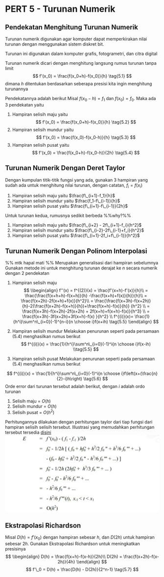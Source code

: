 # PERT 5 - Turunan Numerik

## Pendekatan Menghitung Turunan Numerik

Turunan numerik digunakan agar komputer dapat memperkirakan nilai turunan dengan menggunakan sistem diskret bit.

Turunan ini digunakan dalam komputer grafis, fotogrametri,  dan citra digital

Turunan numerik dicari dengan menghitung langsung rumus turunan tanpa limit
$$
f'(x_0) = \frac{f(x_0+h)-f(x_0)}{h} \tag{5.1}
$$
dimana $h$ ditentukan berdasarkan seberapa presisi kita ingin menghitung turunannya

Pendekatannya adalah berikut
Misal $f(x_0-h) = f_1$ dan $f(x_0) = f_0$. Maka ada 3 pendekatan yaitu

1. Hampiran selisih maju yaitu 
   $$
   f'(x_0) = \frac{f(x_0+h)-f(x_0)}{h} \tag{5.2}
   $$
1. Hampiran selisih mundur yaitu 
   $$
   f'(x_0) = \frac{f(x_0)-f(x_0-h)}{h} \tag{5.3}
   $$
1. Hampiran selisih pusat yaitu  
   $$
   f'(x_0) = \frac{f(x_0+h)-f(x_0-h)}{2h} \tag{5.4}
   $$

## Turunan Numerik Dengan Deret Taylor

Dengan kumpulan titik-titik fungsi yang ada, gunakan 3 hampiran yang sudah ada untuk menghitung nilai turunan, dengan catatan, $f_i = f(x_i)$

1. Hampiran selisih maju yaitu $\frac{f\_{i+1}-f_1}{h}$ 
1. Hampiran selisih mundur yaitu  $\frac{f_1-f\_{i-1}}{h}$ 
1. Hampiran selisih pusat yaitu  $\frac{f\_{i+1}-f\_{i-1}}{2h}$ 

Untuk turunan kedua, rumusnya sedikit berbeda %%why?%%

1. Hampiran selisih maju yaitu $\frac{f\_{i+2} - 2f\_{i+1}-f_i}{h^2}$ 
1. Hampiran selisih mundur yaitu  $\frac{f\_{i-2}-2f\_{i-1}+f_i}{h^2}$ 
1. Hampiran selisih pusat yaitu  $\frac{f\_{i+1}-2f_i+f\_{i-1}}{h^2}$ 

## Turunan Numerik Dengan Polinom Interpolasi

%% mtk hapal mati %%
Merupakan generalisasi dari hampiran sebelumnya
Gunakan metode ini untuk menghitung turunan derajat ke $n$ secara numerik dengan 2 pendekatan

1. Hampiran selisih maju
   $$
   \\begin{align}
   f''(x) = f^{(2)}(x) = \frac{f'(x+h)-f'(x)}{h}\\
   = \frac{\frac{f(x+h+h)-f(x+h)}{h} -\frac{f(x+h)+f(x)}{h}}{h}\\
   = \frac{f(x+2h)-2f(x+h)+f(x)}{h^2}\\
   = \frac{\frac{f(x+3h)-f(x+2h)}{h}-2(\frac{f(x+2h)-f(x+h)}{h})+\frac{f(x+h)-f(x)}{h}} {h^2} \\
   = \frac{f(x+3h)-f(x+2h)-2f(x+2h) + 2f(x+h)+f(x+h)-f(x)}{h^3} \\
   = \frac{f(x+3h)-3f(x+2h)+3f(x+h)-f(x) }{h^2} \\
   f^{(i)}(x)= \frac{1}{h^i}\sum^n\_{i=0}(-1)^{n-i}{n \choose i}f(x+ih) \tag{5.5}
   \\end{align}
   $$

1. Hampiran selisih mundur
   Melakukan penurunan seperti pada persamaan $(5.4)$ menghasilkan rumus berikut
   $$
   f^{(i)}(x) = \frac{1}{h^i}\sum^n\_{i=0}(-1)^i{n \choose i}f(x-ih) 
   \\tag{5.5}
   $$

1. Hampiran selisih pusat
   Melakukan penurunan seperti pada persamaan $(5.4)$ menghasilkan rumus berikut

$$
f^{(i)}(x) = \frac{1}{h^i}\sum^n\_{i=0}(-1)^i{n \choose i}f\left(x+(\frac{n}{2}-i)h\right)  \tag{5.6}
$$
Orde error dari turunan tersebut adalah berikut, dengan $i$ adalah ordo turunan

1. Selisih maju = $O(h)$
1. Selisih mundur = $O(h)$
1. Selisih pusat = $O(h^2)$ 

Perhitungannya dilakukan dengan perhitungan taylor dari tiap fungsi dari hampiran selisih selisih tersebut. Illustrasi yang memudahkan perhitungan tersebut tersedia [disini](https://math.stackexchange.com/a/3385554)
![Pasted image 20231124161044.png](..\Software%20Engineering\Pasted%20image%2020231124161044.png)

## Ekstrapolasi Richardson

Misal $D(h)=f'(x_0)$ dengan hampiran sebesar $h$, dan $D(2h)$ untuk hampiran sebesar $2h$. Gunakan Ekstrapolasi Richardson untuk meningkatkan presisinya 
$$
\\begin{align}
D(h) = \frac{f(x+h)-f(x-h)}{2h}\\
D(2h) = \frac{f(x+2h)-f(x-2h)}{4h}
\\end{align}
$$
$$
f'\_0 = D(h) + \frac{D(h) - D(2h)}{2^n-1} \tag{5.7}
$$
